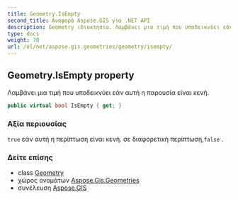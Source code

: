 ```yaml
---
title: Geometry.IsEmpty
second_title: Αναφορά Aspose.GIS για .NET API
description: Geometry ιδιοκτησία. Λαμβάνει μια τιμή που υποδεικνύει εάν αυτή η παρουσία είναι κενή.
type: docs
weight: 70
url: /el/net/aspose.gis.geometries/geometry/isempty/
---
```

## Geometry.IsEmpty property

Λαμβάνει μια τιμή που υποδεικνύει εάν αυτή η παρουσία είναι κενή.

```csharp
public virtual bool IsEmpty { get; }
```

### Αξία περιουσίας

`true` εάν αυτή η περίπτωση είναι κενή. σε διαφορετική περίπτωση,`false` .

### Δείτε επίσης

* class [Geometry](../)
* χώρος ονομάτων [Aspose.Gis.Geometries](../../geometry/)
* συνέλευση [Aspose.GIS](../../../)


